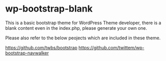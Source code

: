 wp-bootstrap-blank
==================

This is a basic bootstrap theme for WordPress Theme developer, there is a blank content even in the index.php, please generate your own one.

Please also refer to the below peojects which are included in these theme.

https://github.com/twbs/bootstrap
https://github.com/twittem/wp-bootstrap-navwalker
